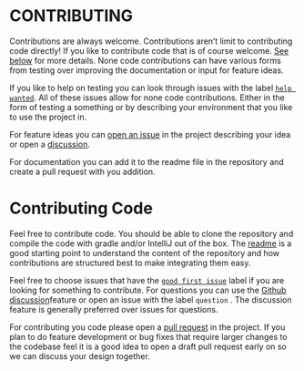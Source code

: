 # CONTRIBUTING
Contributions are always welcome. Contributions aren’t limit to contributing code directly! If you like to contribute code that is of course welcome. [See below](#contributing-code) for more details.
None code contributions can have various forms from testing over improving the documentation or input for feature ideas.

If you like to help on testing you can look through issues with the label [`help wanted`](https://github.com/skadi-cloud/gist/issues?q=is%3Aissue+is%3Aopen+label%3A%22help+wanted%22). All of these issues allow for none code contributions. Either in the form of testing a something or by describing your environment that you like to use the project in. 

For feature ideas you can [open an issue](https://github.com/skadi-cloud/gist/issues/new) in the project describing your idea or open a [discussion](https://github.com/skadi-cloud/gist/discussions/).

For documentation you can add it to the readme file in the repository and create a pull request with you addition. 

# Contributing Code
Feel free to contribute code. You should be able to clone the repository and compile the code with gradle and/or IntelliJ out of the box. The [readme](/readme.md) is a good starting point to understand the content of the repository and how contributions are structured best to make integrating them easy. 

Feel free to choose issues that have the [`good first issue`](https://github.com/skadi-cloud/gist/issues?q=is%3Aissue+is%3Aopen+label%3A%22good+first+issue%22) label if you are looking for something to contribute. For questions you can use the [Github discussion](https://github.com/skadi-cloud/gist/discussions)feature or open an issue with the label `question` . The discussion feature is generally preferred over issues for questions.

For contributing you code please open a [pull request](https://github.com/skadi-cloud/gist/pulls) in the project. If you plan to do feature development or bug fixes that require larger changes to the codebase feel it is a good idea to open a draft pull request early on so we can discuss your design together. 
